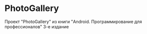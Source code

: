 # PhotoGallery
Проект "PhotoGallery" из книги "Android. Программирование для профессионалов" 3-е издание
